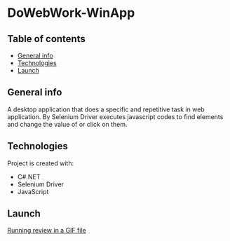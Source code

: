 # DoWebWork-WinApp
## Table of contents
* [General info](#general-info)
* [Technologies](#technologies)
* [Launch](#Launch)

## General info
A desktop application that does a specific and repetitive task in web application. By Selenium Driver executes javascript codes 
to find elements and change the value of or click on them.
	
## Technologies
Project is created with:
 * C#.NET
 * Selenium Driver
 * JavaScript
	
## Launch
[Running review in a GIF file](./Help/DoWebJob-Running-Review.gif)
